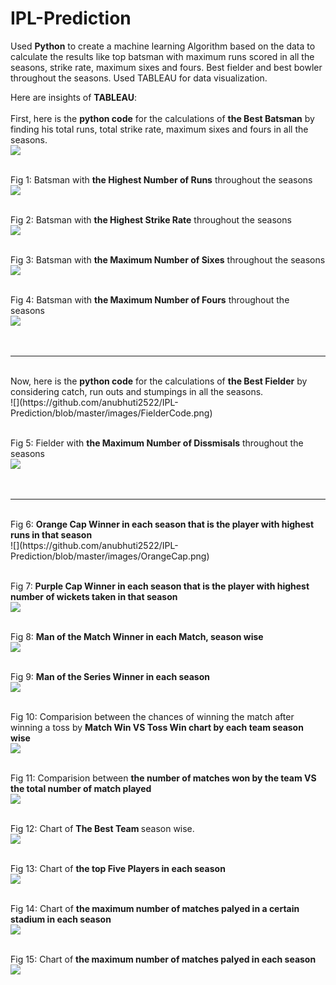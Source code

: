 # IPL-Prediction
Used <b>Python</b> to create a machine learning Algorithm based on the data to calculate the results like top batsman with maximum runs scored in all the seasons, strike rate, maximum sixes and fours. Best fielder and best bowler throughout the seasons. Used TABLEAU for data visualization.

Here are insights of <b>TABLEAU</b>: <br><br>
First, here is the <b>python code</b> for the calculations of <b>the Best Batsman</b> by finding his total runs, total strike rate, maximum sixes and fours in all the seasons.</br>
![](https://github.com/anubhuti2522/IPL-Prediction/blob/master/images/BatsmanCode.png)<br><br>

Fig 1: Batsman with <b>the Highest Number of Runs</b> throughout the seasons</br>
![](https://github.com/anubhuti2522/IPL-Prediction/blob/master/images/scorer.png)<br><br>

Fig 2: Batsman with <b>the Highest Strike Rate</b> throughout the seasons</br>
![](https://github.com/anubhuti2522/IPL-Prediction/blob/master/images/StrikeRate.png)<br><br>

Fig 3: Batsman with <b>the Maximum Number of Sixes</b> throughout the seasons</br>
![](https://github.com/anubhuti2522/IPL-Prediction/blob/master/images/sixes.png)<br><br>

Fig 4: Batsman with <b>the Maximum Number of Fours</b> throughout the seasons</br>
![](https://github.com/anubhuti2522/IPL-Prediction/blob/master/images/fours.png)<br><br><br>
<hr>
<br>
Now, here is the <b>python code</b> for the calculations of <b>the Best Fielder</b> by considering catch, run outs and stumpings in all the seasons.</br>
![](https://github.com/anubhuti2522/IPL-Prediction/blob/master/images/FielderCode.png)<br><br>

Fig 5: Fielder with <b>the Maximum Number of Dissmisals</b> throughout the seasons</br>
![](https://github.com/anubhuti2522/IPL-Prediction/blob/master/images/Fielders.png)<br><br><br>
<hr>
<br>
Fig 6: <b>Orange Cap Winner in each season that is the player with highest runs in that season</b></br>
![](https://github.com/anubhuti2522/IPL-Prediction/blob/master/images/OrangeCap.png)<br><br>

Fig 7: <b>Purple Cap Winner in each season that is the player with highest number of wickets taken in that season</b></br>
![](https://github.com/anubhuti2522/IPL-Prediction/blob/master/images/PurpleCap.png)<br><br>

Fig 8: <b>Man of the Match Winner in each Match, season wise</b></br>
![](https://github.com/anubhuti2522/IPL-Prediction/blob/master/images/ManoftheMatch.png)<br><br>

Fig 9: <b>Man of the Series Winner in each season</b></br>
![](https://github.com/anubhuti2522/IPL-Prediction/blob/master/images/ManOfTheSeries.png)<br><br>

Fig 10: Comparision between the chances of winning the match after winning a toss by <b>Match Win VS Toss Win chart by each team season wise</b></br>
![](https://github.com/anubhuti2522/IPL-Prediction/blob/master/images/MwinVStoss.png)<br><br>

Fig 11: Comparision between <b>the number of matches won by the team VS the total number of match played </b></br>
![](https://github.com/anubhuti2522/IPL-Prediction/blob/master/images/playedVSwin.png)<br><br>

Fig 12: Chart of <b>The Best Team </b>season wise.</br>
![](https://github.com/anubhuti2522/IPL-Prediction/blob/master/images/BestTeam.png)<br><br>

Fig 13: Chart of <b>the top Five Players in each season</b></br>
![](https://github.com/anubhuti2522/IPL-Prediction/blob/master/images/Top5Players.png)<br><br>

Fig 14: Chart of <b>the maximum number of matches palyed in a certain stadium in each season </b></br>
![](https://github.com/anubhuti2522/IPL-Prediction/blob/master/images/Venue.png)<br><br>

Fig 15: Chart of <b>the maximum number of matches palyed in each season </b></br>
![](https://github.com/anubhuti2522/IPL-Prediction/blob/master/images/SeasonMatches.png)<br><br>







